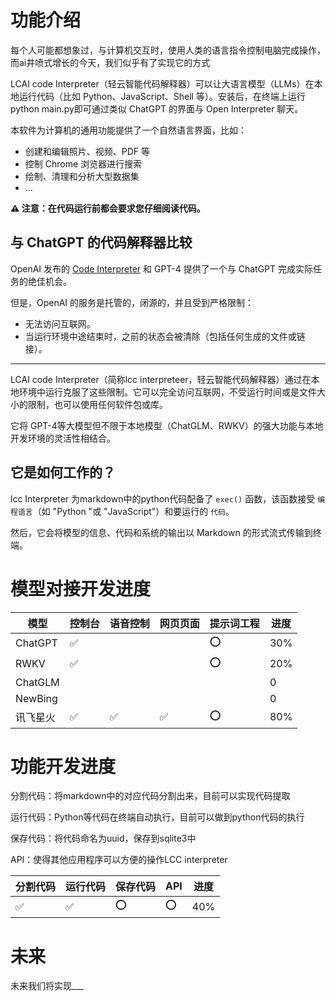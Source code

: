 # 功能介绍

每个人可能都想象过，与计算机交互时，使用人类的语言指令控制电脑完成操作，而ai井喷式增长的今天，我们似乎有了实现它的方式

LCAI code Interpreter（轻云智能代码解释器）可以让大语言模型（LLMs）在本地运行代码（比如 Python、JavaScript、Shell 等）。安装后，在终端上运行python main.py即可通过类似 ChatGPT 的界面与 Open Interpreter 聊天。

本软件为计算机的通用功能提供了一个自然语言界面，比如：

- 创建和编辑照片、视频、PDF 等
- 控制 Chrome 浏览器进行搜索
- 绘制、清理和分析大型数据集
- ...

**⚠️ 注意：在代码运行前都会要求您仔细阅读代码。**

## 与 ChatGPT 的代码解释器比较

OpenAI 发布的 [Code Interpreter](https://openai.com/blog/chatgpt-plugins#code-interpreter) 和 GPT-4 提供了一个与 ChatGPT 完成实际任务的绝佳机会。

但是，OpenAI 的服务是托管的，闭源的，并且受到严格限制：

- 无法访问互联网。
- 当运行环境中途结束时，之前的状态会被清除（包括任何生成的文件或链接）。

------

LCAI code Interpreter（简称lcc interpreteer，轻云智能代码解释器）通过在本地环境中运行克服了这些限制。它可以完全访问互联网，不受运行时间或是文件大小的限制，也可以使用任何软件包或库。

它将 GPT-4等大模型但不限于本地模型（ChatGLM、RWKV）的强大功能与本地开发环境的灵活性相结合。

## 它是如何工作的？

lcc Interpreter 为markdown中的python代码配备了 `exec()` 函数，该函数接受 `编程语言`（如 "Python "或 "JavaScript"）和要运行的 `代码`。

然后，它会将模型的信息、代码和系统的输出以 Markdown 的形式流式传输到终端。

# 模型对接开发进度

| 模型     | 控制台 | 语音控制 | 网页页面 | 提示词工程 | 进度 |
| -------- | ------ | -------- | -------- | ---------- | ---- |
| ChatGPT  | ✅      |          |          | ⭕          | 30%  |
| RWKV     | ✅      |          |          | ⭕          | 20%  |
| ChatGLM  |        |          |          |            | 0    |
| NewBing  |        |          |          |            | 0    |
| 讯飞星火 | ✅      | ✅        | ✅        | ⭕          | 80%  |

# 功能开发进度

分割代码：将markdown中的对应代码分割出来，目前可以实现代码提取

运行代码：Python等代码在终端自动执行，目前可以做到python代码的执行

保存代码：将代码命名为uuid，保存到sqlite3中

API：使得其他应用程序可以方便的操作LCC interpreter

| 分割代码 | 运行代码 | 保存代码 | API  | 进度 |
| -------- | -------- | -------- | ---- | ---- |
| ✅        | ✅        | ⭕        | ⭕    | 40%  |

# 未来

未来我们将实现___